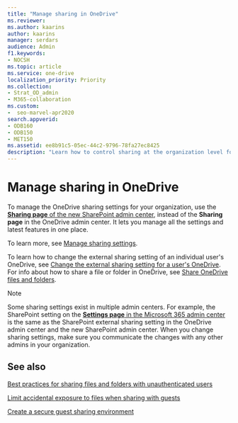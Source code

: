 ```yaml
---
title: "Manage sharing in OneDrive"
ms.reviewer: 
ms.author: kaarins
author: kaarins
manager: serdars
audience: Admin
f1.keywords:
- NOCSH
ms.topic: article
ms.service: one-drive
localization_priority: Priority
ms.collection: 
- Strat_OD_admin
- M365-collaboration
ms.custom:
-  seo-marvel-apr2020
search.appverid:
- ODB160
- ODB150
- MET150
ms.assetid: ee8b91c5-05ec-44c2-9796-78fa27ec8425
description: "Learn how to control sharing at the organization level for OneDrive."
---
```


# Manage sharing in OneDrive

To manage the OneDrive sharing settings for your organization, use the [**Sharing page** of the new SharePoint admin center](https://admin.microsoft.com/sharepoint?page=sharing&modern=true), instead of the **Sharing page** in the OneDrive admin center. It lets you manage all the settings and latest features in one place.

To learn more, see [Manage sharing settings](/sharepoint/turn-external-sharing-on-or-off).

To learn how to change the external sharing setting of an individual user's OneDrive, see [Change the external sharing setting for a user's OneDrive](user-external-sharing-settings.md). For info about how to share a file or folder in OneDrive, see [Share OneDrive files and folders](https://support.office.com/article/9fcc2f7d-de0c-4cec-93b0-a82024800c07#BKMK_BusinessTab).

> [!NOTE]
> Some sharing settings exist in multiple admin centers. For example, the SharePoint setting on the [**Settings page** in the Microsoft 365 admin center](https://admin.microsoft.com/AdminPortal/Home#/SettingsMultiPivot) is the same as the SharePoint external sharing setting in the OneDrive admin center and the new SharePoint admin center. When you change sharing settings, make sure you communicate the changes with any other admins in your organization. 

## See also

[Best practices for sharing files and folders with unauthenticated users](/Office365/Enterprise/best-practices-anonymous-sharing)

[Limit accidental exposure to files when sharing with guests](/Office365/Enterprise/sharing-limit-accidental-exposure)

[Create a secure guest sharing environment](/Office365/Enterprise/create-a-secure-guest-sharing-environment)
